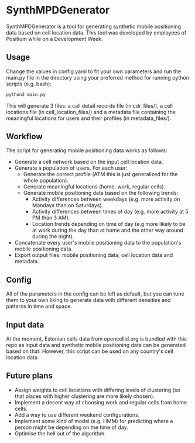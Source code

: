 # SynthMPDGenerator

SynthMPDGenerator is a tool for generating synthetic mobile positioning data based on cell location data. This tool was developed by employees of Positium while on a Development Week.

## Usage

Change the values in config.yaml to fit your own parameters and run the main.py file in the directory using your preferred method for running python scripts (e.g. bash):

```bash
python3 main.py
```

This will generate 3 files: a call detail records file (in cdr_files/), a cell locations file (in cell_location_files/) and a metadata file containing the meaningful locations for users and their profiles (in metadata_files/).

## Workflow

The script for generating mobile positioning data works as follows:
- Generate a cell network based on the input cell location data.
- Generate a population of users. For each user:
    - Generate the correct profile (ATM this is just generalized for the whole population).
    - Generate meaningful locations (home, work, regular cells).
    - Generate mobile positioning data based on the following trends:
        - Activity differences between weekdays (e.g. more activity on Mondays than on Saturdays).
        - Activity differences between times of day (e.g. more activity at 5 PM than 3 AM).
        - Location trends depending on time of day (e.g more likely to be at work during the day than at home and the other way around during the night).
- Concatenate every user's mobile positioning data to the population's mobile positioning data.
- Export output files: mobile positioning data, cell location data and metadata.


## Config

All of the parameters in the config can be left as default, but you can tune them to your own liking to generate data with different densities and patterns in time and space.

## Input data

At the moment, Estonian cells data from opencellid.org is bundled with this repo as input data and synthetic mobile positioning data can be generated based on that. However, this script can be used on any country's cell location data.

## Future plans
- Assign weights to cell locations with differing levels of clustering (so that places with higher clustering are more likely chosen).
- Implement a decent way of choosing work and regular cells from home cells.
- Add a way to use different weekend configurations.
- Implement some kind of model (e.g. HMM) for predicting where a person might be depending on the time of day.
- Optimise the hell out of the algorithm.